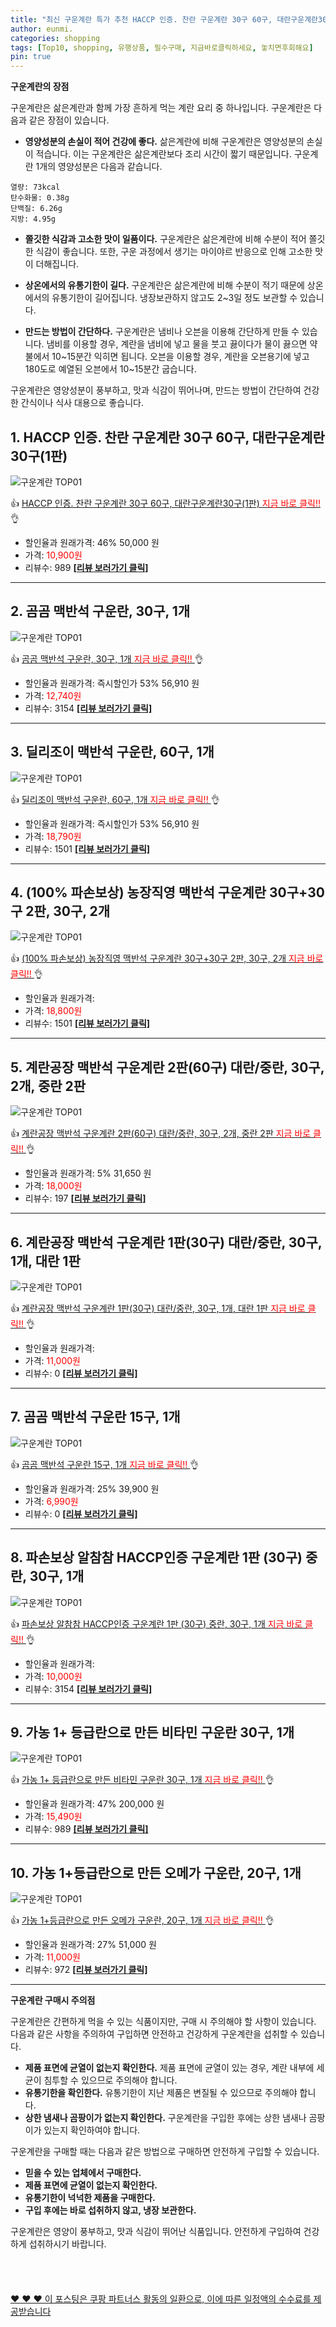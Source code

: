 ```yaml
---
title: "최신 구운계란 특가 추천 HACCP 인증. 찬란 구운계란 30구 60구, 대란구운계란30구(1판) 비교 장점"
author: eunmi.
categories: shopping
tags: [Top10, shopping, 유행상품, 필수구매, 지금바로클릭하세요, 놓치면후회해요]
pin: true
---
```

**구운계란의 장점**

구운계란은 삶은계란과 함께 가장 흔하게 먹는 계란 요리 중 하나입니다. 구운계란은 다음과 같은 장점이 있습니다.

* **영양성분의 손실이 적어 건강에 좋다.** 삶은계란에 비해 구운계란은 영양성분의 손실이 적습니다. 이는 구운계란은 삶은계란보다 조리 시간이 짧기 때문입니다. 구운계란 1개의 영양성분은 다음과 같습니다.

```
열량: 73kcal
탄수화물: 0.38g
단백질: 6.26g
지방: 4.95g
```

* **쫄깃한 식감과 고소한 맛이 일품이다.** 구운계란은 삶은계란에 비해 수분이 적어 쫄깃한 식감이 좋습니다. 또한, 구운 과정에서 생기는 마이야르 반응으로 인해 고소한 맛이 더해집니다.

* **상온에서의 유통기한이 길다.** 구운계란은 삶은계란에 비해 수분이 적기 때문에 상온에서의 유통기한이 길어집니다. 냉장보관하지 않고도 2~3일 정도 보관할 수 있습니다.

* **만드는 방법이 간단하다.** 구운계란은 냄비나 오븐을 이용해 간단하게 만들 수 있습니다. 냄비를 이용할 경우, 계란을 냄비에 넣고 물을 붓고 끓이다가 물이 끓으면 약불에서 10~15분간 익히면 됩니다. 오븐을 이용할 경우, 계란을 오븐용기에 넣고 180도로 예열된 오븐에서 10~15분간 굽습니다.

구운계란은 영양성분이 풍부하고, 맛과 식감이 뛰어나며, 만드는 방법이 간단하여 건강한 간식이나 식사 대용으로 좋습니다.

   

## 1. HACCP 인증. 찬란 구운계란 30구 60구, 대란구운계란30구(1판)

![구운계란 TOP01](https://thumbnail9.coupangcdn.com/thumbnails/remote/230x230ex/image/vendor_inventory/2f5f/7f5194c84a2b64864eda16eb0caf0ecb383e0ba67bcb7c34b31836e54174.jpg)


👍 [HACCP 인증. 찬란 구운계란 30구 60구, 대란구운계란30구(1판) <font color=red> 지금 바로 클릭!! </font> ](https://link.coupang.com/re/AFFSDP?lptag=AF3617701&subid=GithubCoopas&pageKey=7471018034&traceid=V0-153&itemId=19494675382&vendorItemId=81536135312) 👌 


- 할인율과 원래가격: 46%  50,000   원
- 가격: <span style='color:red'>10,900원</span>
- 리뷰수: 989  [**[리뷰 보러가기 클릭]**](https://link.coupang.com/re/AFFSDP?lptag=AF3617701&subid=GithubCoopas&pageKey=7471018034&traceid=V0-153&itemId=19494675382&vendorItemId=81536135312)

---


   

## 2. 곰곰 맥반석 구운란, 30구, 1개

![구운계란 TOP01](https://thumbnail9.coupangcdn.com/thumbnails/remote/230x230ex/image/retail/images/3468942366558178-80e3d11c-c9d5-45d0-843a-19c8b47026ac.jpg)


👍 [곰곰 맥반석 구운란, 30구, 1개 <font color=red> 지금 바로 클릭!! </font> ](https://link.coupang.com/re/AFFSDP?lptag=AF3617701&subid=GithubCoopas&pageKey=1354181605&traceid=V0-153&itemId=2382768229&vendorItemId=70378249265) 👌 


- 할인율과 원래가격: 즉시할인가 53%  56,910   원
- 가격: <span style='color:red'>12,740원</span>
- 리뷰수: 3154  [**[리뷰 보러가기 클릭]**](https://link.coupang.com/re/AFFSDP?lptag=AF3617701&subid=GithubCoopas&pageKey=1354181605&traceid=V0-153&itemId=2382768229&vendorItemId=70378249265)

---


   

## 3. 딜리조이 맥반석 구운란, 60구, 1개

![구운계란 TOP01](https://thumbnail9.coupangcdn.com/thumbnails/remote/230x230ex/image/retail/images/1839760104320376-1f7c9219-9a2c-410d-a55f-5e34776762bb.jpg)


👍 [딜리조이 맥반석 구운란, 60구, 1개 <font color=red> 지금 바로 클릭!! </font> ](https://link.coupang.com/re/AFFSDP?lptag=AF3617701&subid=GithubCoopas&pageKey=6396290287&traceid=V0-153&itemId=13659358949&vendorItemId=80911810127) 👌 


- 할인율과 원래가격: 즉시할인가 53%  56,910   원
- 가격: <span style='color:red'>18,790원</span>
- 리뷰수: 1501  [**[리뷰 보러가기 클릭]**](https://link.coupang.com/re/AFFSDP?lptag=AF3617701&subid=GithubCoopas&pageKey=6396290287&traceid=V0-153&itemId=13659358949&vendorItemId=80911810127)

---


   

## 4. (100% 파손보상) 농장직영 맥반석 구운계란 30구+30구 2판, 30구, 2개

![구운계란 TOP01](https://thumbnail10.coupangcdn.com/thumbnails/remote/230x230ex/image/vendor_inventory/ee48/cedba385d8c1b7dd88fc6e7ec9c38dbbcd74f19185570e1aaf10ce848f70.png)


👍 [(100% 파손보상) 농장직영 맥반석 구운계란 30구+30구 2판, 30구, 2개 <font color=red> 지금 바로 클릭!! </font> ](https://link.coupang.com/re/AFFSDP?lptag=AF3617701&subid=GithubCoopas&pageKey=6184372260&traceid=V0-153&itemId=12164749116&vendorItemId=79436121549) 👌 


- 할인율과 원래가격: 
- 가격: <span style='color:red'>18,800원</span>
- 리뷰수: 1501  [**[리뷰 보러가기 클릭]**](https://link.coupang.com/re/AFFSDP?lptag=AF3617701&subid=GithubCoopas&pageKey=6184372260&traceid=V0-153&itemId=12164749116&vendorItemId=79436121549)

---


   

## 5. 계란공장 맥반석 구운계란 2판(60구) 대란/중란, 30구, 2개, 중란 2판

![구운계란 TOP01](https://thumbnail7.coupangcdn.com/thumbnails/remote/230x230ex/image/vendor_inventory/6dbb/e772f927b4c7e2e61bf3cd5f0d2afb5f9b4ac56f7005f6ba15bb51937380.jpg)


👍 [계란공장 맥반석 구운계란 2판(60구) 대란/중란, 30구, 2개, 중란 2판 <font color=red> 지금 바로 클릭!! </font> ](https://link.coupang.com/re/AFFSDP?lptag=AF3617701&subid=GithubCoopas&pageKey=7465417160&traceid=V0-153&itemId=19468234893&vendorItemId=78969709470) 👌 


- 할인율과 원래가격: 5%  31,650   원
- 가격: <span style='color:red'>18,000원</span>
- 리뷰수: 197  [**[리뷰 보러가기 클릭]**](https://link.coupang.com/re/AFFSDP?lptag=AF3617701&subid=GithubCoopas&pageKey=7465417160&traceid=V0-153&itemId=19468234893&vendorItemId=78969709470)

---


   

## 6. 계란공장 맥반석 구운계란 1판(30구) 대란/중란, 30구, 1개, 대란 1판

![구운계란 TOP01](https://thumbnail7.coupangcdn.com/thumbnails/remote/230x230ex/image/vendor_inventory/6dbb/e772f927b4c7e2e61bf3cd5f0d2afb5f9b4ac56f7005f6ba15bb51937380.jpg)


👍 [계란공장 맥반석 구운계란 1판(30구) 대란/중란, 30구, 1개, 대란 1판 <font color=red> 지금 바로 클릭!! </font> ](https://link.coupang.com/re/AFFSDP?lptag=AF3617701&subid=GithubCoopas&pageKey=7465415871&traceid=V0-153&itemId=19468229147&vendorItemId=79002521815) 👌 


- 할인율과 원래가격: 
- 가격: <span style='color:red'>11,000원</span>
- 리뷰수: 0  [**[리뷰 보러가기 클릭]**](https://link.coupang.com/re/AFFSDP?lptag=AF3617701&subid=GithubCoopas&pageKey=7465415871&traceid=V0-153&itemId=19468229147&vendorItemId=79002521815)

---


   

## 7. 곰곰 맥반석 구운란 15구, 1개

![구운계란 TOP01](https://thumbnail7.coupangcdn.com/thumbnails/remote/230x230ex/image/retail/images/16059394867506280-1044d9bf-70c5-401f-93ca-0ebfd4638c6e.jpg)


👍 [곰곰 맥반석 구운란 15구, 1개 <font color=red> 지금 바로 클릭!! </font> ](https://link.coupang.com/re/AFFSDP?lptag=AF3617701&subid=GithubCoopas&pageKey=1354181605&traceid=V0-153&itemId=13079252201&vendorItemId=80340874439) 👌 


- 할인율과 원래가격: 25%  39,900   원
- 가격: <span style='color:red'>6,990원</span>
- 리뷰수: 0  [**[리뷰 보러가기 클릭]**](https://link.coupang.com/re/AFFSDP?lptag=AF3617701&subid=GithubCoopas&pageKey=1354181605&traceid=V0-153&itemId=13079252201&vendorItemId=80340874439)

---


   

## 8. 파손보상 알참참 HACCP인증 구운계란 1판 (30구) 중란, 30구, 1개

![구운계란 TOP01](https://thumbnail6.coupangcdn.com/thumbnails/remote/230x230ex/image/vendor_inventory/a2f4/23fa6d9d8bbc1fc90fedd0eb36e1182d48860c5b77741fbaa88aabce083e.jpg)


👍 [파손보상 알참참 HACCP인증 구운계란 1판 (30구) 중란, 30구, 1개 <font color=red> 지금 바로 클릭!! </font> ](https://link.coupang.com/re/AFFSDP?lptag=AF3617701&subid=GithubCoopas&pageKey=6687007049&traceid=V0-153&itemId=15440807551&vendorItemId=75285893313) 👌 


- 할인율과 원래가격: 
- 가격: <span style='color:red'>10,000원</span>
- 리뷰수: 3154  [**[리뷰 보러가기 클릭]**](https://link.coupang.com/re/AFFSDP?lptag=AF3617701&subid=GithubCoopas&pageKey=6687007049&traceid=V0-153&itemId=15440807551&vendorItemId=75285893313)

---


   

## 9. 가농 1+ 등급란으로 만든 비타민 구운란 30구, 1개

![구운계란 TOP01](https://thumbnail9.coupangcdn.com/thumbnails/remote/230x230ex/image/retail/images/18413133029853163-5da03268-efa8-47ef-89f8-931233ef024a.jpg)


👍 [가농 1+ 등급란으로 만든 비타민 구운란 30구, 1개 <font color=red> 지금 바로 클릭!! </font> ](https://link.coupang.com/re/AFFSDP?lptag=AF3617701&subid=GithubCoopas&pageKey=4947691572&traceid=V0-153&itemId=6530171407&vendorItemId=73824958701) 👌 


- 할인율과 원래가격: 47%  200,000   원
- 가격: <span style='color:red'>15,490원</span>
- 리뷰수: 989  [**[리뷰 보러가기 클릭]**](https://link.coupang.com/re/AFFSDP?lptag=AF3617701&subid=GithubCoopas&pageKey=4947691572&traceid=V0-153&itemId=6530171407&vendorItemId=73824958701)

---


   

## 10. 가농 1+등급란으로 만든 오메가 구운란, 20구, 1개

![구운계란 TOP01](https://thumbnail10.coupangcdn.com/thumbnails/remote/230x230ex/image/retail/images/6011763808770807-48085feb-1c9b-4cf7-8d4f-5b3f29b80bd3.jpg)


👍 [가농 1+등급란으로 만든 오메가 구운란, 20구, 1개 <font color=red> 지금 바로 클릭!! </font> ](https://link.coupang.com/re/AFFSDP?lptag=AF3617701&subid=GithubCoopas&pageKey=1445352046&traceid=V0-153&itemId=2490591497&vendorItemId=70483793573) 👌 


- 할인율과 원래가격: 27%  51,000   원
- 가격: <span style='color:red'>11,000원</span>
- 리뷰수: 972  [**[리뷰 보러가기 클릭]**](https://link.coupang.com/re/AFFSDP?lptag=AF3617701&subid=GithubCoopas&pageKey=1445352046&traceid=V0-153&itemId=2490591497&vendorItemId=70483793573)

---
**구운계란 구매시 주의점**

구운계란은 간편하게 먹을 수 있는 식품이지만, 구매 시 주의해야 할 사항이 있습니다. 다음과 같은 사항을 주의하여 구입하면 안전하고 건강하게 구운계란을 섭취할 수 있습니다.

* **제품 표면에 균열이 없는지 확인한다.** 제품 표면에 균열이 있는 경우, 계란 내부에 세균이 침투할 수 있으므로 주의해야 합니다.
* **유통기한을 확인한다.** 유통기한이 지난 제품은 변질될 수 있으므로 주의해야 합니다.
* **상한 냄새나 곰팡이가 없는지 확인한다.** 구운계란을 구입한 후에는 상한 냄새나 곰팡이가 있는지 확인하여야 합니다.

구운계란을 구매할 때는 다음과 같은 방법으로 구매하면 안전하게 구입할 수 있습니다.

* **믿을 수 있는 업체에서 구매한다.**
* **제품 표면에 균열이 없는지 확인한다.**
* **유통기한이 넉넉한 제품을 구매한다.**
* **구입 후에는 바로 섭취하지 않고, 냉장 보관한다.**

구운계란은 영양이 풍부하고, 맛과 식감이 뛰어난 식품입니다. 안전하게 구입하여 건강하게 섭취하시기 바랍니다.<br><br><br><br><br> [ ❤ ❤ ❤ 이 포스팅은 쿠팡 파트너스 활동의 일환으로, 이에 따른 일정액의 수수료를 제공받습니다](https://link.coupang.com/a/bcEFyh)